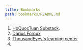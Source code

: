 ```yaml
---
title: Bookmarks
path: bookmarks/README.md
---
```


1. [HoQuocTuan Substack](https://hoquoctuan.substack.com).
2. [Darius Foroux](https://dariusforoux.medium.com)
3. [ThousandEyes's learning center](https://www.thousandeyes.com/learning/)
4. 